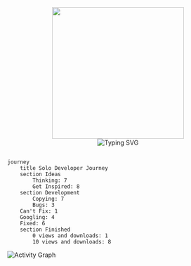 <html>
<body>
  <div  id="header" align=center>
    <div id="gif" >
      <img  width="300" height="300" src="https://github.com/VaderNgo/Assets/blob/main/MeTyping.gif"/>
    </div>
      <img src="https://readme-typing-svg.demolab.com?font=Fira+Code&duration=500&pause=3000&color=78F6F7&center=true&random=false&lines=++++Hi%2C+I'm+VaderNgo+%F0%9F%98%83+;Welcome+to+my+github+%F0%9F%91%8B" alt="Typing SVG" />
</div>

<h2></h2>

```mermaid
journey
	title Solo Developer Journey
	section Ideas
		Thinking: 7
		Get Inspired: 8
	section Development
		Copying: 7
		Bugs: 3
    Can't Fix: 1
    Googling: 4
    Fixed: 6
	section Finished
		0 views and downloads: 1
		10 views and downloads: 8
```

![Activity Graph](https://github-readme-activity-graph.vercel.app/graph?username=VaderNgo&bg_color=000000&color=73c232&line=1af492&point=ffffff&area=true&hide_border=true)
